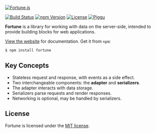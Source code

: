 [![Fortune.js](https://fortunejs.github.io/fortune-website/assets/fortune_logo.svg)](http://fortunejs.com)

[![Build Status](https://img.shields.io/travis/fortunejs/fortune/rewrite.svg?style=flat-square)](https://travis-ci.org/fortunejs/fortune)
[![npm Version](https://img.shields.io/npm/v/fortune.svg?style=flat-square)](https://www.npmjs.com/package/fortune)
[![License](https://img.shields.io/npm/l/fortune.svg?style=flat-square)](https://raw.githubusercontent.com/fortunejs/fortune/rewrite/LICENSE)
[![Piggu](https://img.shields.io/badge/pigs-flying-fca889.svg?style=flat-square)](http://fortunejs.com)

**Fortune** is a library for working with data on the server-side, intended to provide building blocks for web applications.

[View the website](http://fortunejs.com) for documentation. Get it from `npm`:

```sh
$ npm install fortune
```


## Key Concepts

- Stateless request and response, with events as a side effect.
- Two interchangeable components: the **adapter** and **serializers**.
- The adapter interacts with data storage.
- Serializers parse requests and render responses.
- Networking is optional, may be handled by serializers.


## License

Fortune is licensed under the [MIT license](https://raw.githubusercontent.com/fortunejs/fortune/rewrite/LICENSE).
